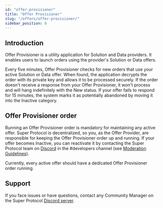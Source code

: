 ```yaml
---
id: "offer-provisioner"
title: "Offer Provisioner"
slug: "/offers/offer-provisioner/"
sidebar_position: 8
---
```


## Introduction

Offer Provisioner is a utility application for Solution and Data providers. It enables users to launch orders using the provider's Solution or Data offers.

Every five minutes, Offer Provisioner checks for new orders that use your active Solution or Data offer. When found, the application decrypts the order with its private key and allows it to be processed securely. If the order doesn't receive a response from your Offer Provisioner, it won't process and will hang indefinitely with the New status. If your offer fails to respond for 15 minutes, the system marks it as potentially abandoned by moving it into the Inactive category.

## Offer Provisioner order

Running an Offer Provisioner order is mandatory for maintaining any active offer. Super Protocol is decentralized, so you, as the Offer Provider, are responsible for keeping the Offer Provisioner order up and running. If your offer becomes Inactive, you can reactivate it by contacting the Super Protocol team on [Discord](https://discord.gg/superprotocol) in the #developers channel (see [Moderation Guidelines](https://docs.dev.superprotocol.com/developers/marketplace/moderation/)).

Currently, every active offer should have a dedicated Offer Provisioner order running.

## Support

If you face issues or have questions, contact any Community Manager on the Super Protocol [Discord server](https://discord.com/invite/superprotocol).